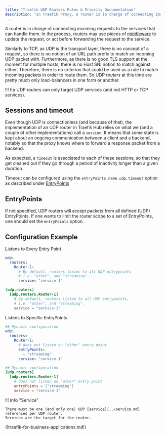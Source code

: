 ```yaml
---
title: "Traefik UDP Routers Rules & Priority Documentation"
description: "In Traefik Proxy, a router is in charge of connecting incoming requests to the Services that can handle them. Read the technical documentation."
---
```


A router is in charge of connecting incoming requests to the services that can handle them.
In the process, routers may use pieces of [middleware](../../http/middlewares/overview.md) to update the request,
or act before forwarding the request to the service.

Similarly to TCP, as UDP is the transport layer, there is no concept of a request,
so there is no notion of an URL path prefix to match an incoming UDP packet with.
Furthermore, as there is no good TLS support at the moment for multiple hosts,
there is no Host SNI notion to match against either.
Therefore, there is no criterion that could be used as a rule to match incoming packets in order to route them.
So UDP _routers_ at this time are pretty much only load-balancers in one form or another.

!!! tip
    UDP routers can only target UDP services (and not HTTP or TCP services).

## Sessions and timeout

Even though UDP is connectionless (and because of that),
the implementation of an UDP router in Traefik Hub relies on what we (and a couple of other implementations) call a `session`.
It means that some state is kept about an ongoing communication between a client and a backend,
notably so that the proxy knows where to forward a response packet from a backend.

As expected, a `timeout` is associated to each of these sessions,
so that they get cleaned out if they go through a period of inactivity longer than a given duration.

Timeout can be configured using the `entryPoints.name.udp.timeout` option as described under [EntryPoints](../../../install-configuration/entrypoints.md)

## EntryPoints

If not specified, UDP routers will accept packets from all defined (UDP) EntryPoints. If one wants to limit the router scope to a set of EntryPoints, one should set the `entryPoints` option.

## Configuration Example

Listens to Every Entry Point

```yaml tab="Structured (YAML)"
udp:
  routers:
    Router-1:
      # By default, routers listen to all UDP entrypoints
      # i.e. "other", and "streaming".
      service: "service-1"
```

```toml tab="Structured (TOML)"
[udp.routers]
  [udp.routers.Router-1]
    # By default, routers listen to all UDP entrypoints,
    # i.e. "other", and "streaming".
    service = "service-1"
```

Listens to Specific EntryPoints

```yaml tab="Structured (YAML)"
## Dynamic configuration
udp:
  routers:
    Router-1:
      # does not listen on "other" entry point
      entryPoints:
        - "streaming"
      service: "service-1"
```

```toml tab="Structured (TOML)"
## Dynamic configuration
[udp.routers]
  [udp.routers.Router-1]
    # does not listen on "other" entry point
    entryPoints = ["streaming"]
    service = "service-1"
```

!!! info "Service"

    There must be one (and only one) UDP [service](../service.md) referenced per UDP router.
    Services are the target for the router.

{!traefik-for-business-applications.md!}
